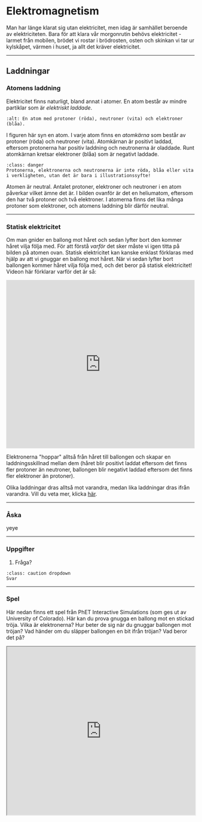 # Elektromagnetism 

Man har länge klarat sig utan elektricitet, men idag är samhället beroende av elektriciteten. Bara för att klara vår morgonrutin behövs elektricitet - larmet från mobilen, brödet vi rostar i brödrosten, osten och skinkan vi tar ur kylskåpet, värmen i huset, ja allt det kräver elektricitet. 

_____________________________________________

## Laddningar

### Atomens laddning

Elektricitet finns naturligt, bland annat i atomer. En atom består av mindre partiklar som är *elektriskt laddade*. 

```{image} img/Atomen.png
:alt: En atom med protoner (röda), neutroner (vita) och elektroner (blåa).
```

I figuren här syn en atom. I varje atom finns en *atomkärna* som består av protoner (röda) och neutroner (vita). Atomkärnan är positivt laddad, eftersom protonerna har positiv laddning och neutronerna är oladdade. Runt atomkärnan kretsar elektroner (blåa) som är negativt laddade. 

```{admonition} Varning
:class: danger
Protonerna, elektronerna och neutronerna är inte röda, blåa eller vita i verkligheten, utan det är bara i illustrationssyfte!
```

Atomen är neutral. Antalet protoner, elektroner och neutroner i en atom påverkar vilket ämne det är. I bilden ovanför är det en heliumatom, eftersom den har två protoner och två elektroner. I atomerna finns det lika många protoner som elektroner, och atomens laddning blir därför neutral. 

_____________________________________________

### Statisk elektricitet

Om man gnider en ballong mot håret och sedan lyfter bort den kommer håret vilja följa med. För att förstå *varför* det sker måste vi igen titta på bilden på atomen ovan. Statisk elektricitet kan kanske enklast förklaras med hjälp av att vi gnuggar en ballong mot håret. När vi sedan lyfter bort ballongen kommer håret vilja följa med, och det beror på statisk elektricitet! Videon här förklarar varför det är så:

<iframe
    width="100%"
    max-width="800"
    height="450"
    src="https://www.youtube.com/embed/BxC-Kmf_qAs"
    frameborder="0"
    allow="autoplay; encrypted-media"
    allowfullscreen
>
</iframe>

Elektronerna "hoppar" alltså från håret till ballongen och skapar en laddningsskillnad mellan dem (håret blir positivt laddat eftersom det finns fler protoner än neutroner, ballongen blir negativt laddad eftersom det finns fler elektroner än protoner). 

Olika laddningar dras alltså mot varandra, medan lika laddningar dras ifrån varandra. Vill du veta mer, klicka <a href='https://mentiphy.se/kurser/fysik-1/elektricitet.html#laddningar'>här</a>. 

_____________________________________________

### Åska

yeye

_____________________________________________

### Uppgifter

1. Fråga?

```{admonition} Visa svar
:class: caution dropdown
Svar
```

_____________________________________________

### Spel

Här nedan finns ett spel från PhET Interactive Simulations (som ges ut av University of Colorado). Här kan du prova gnugga en ballong mot en stickad tröja. Vilka är elektronerna? Hur beter de sig när du gnuggar ballongen mot tröjan? Vad händer om du släpper ballongen en bit ifrån tröjan? Vad beror det på?

<div>
   <iframe src="https://phet.colorado.edu/sims/html/balloons-and-static-electricity/latest/balloons-and-static-electricity_en.html"
        width="100%"
        max-width="800"
        height="450"
        allowfullscreen>
    </iframe>
</div>
